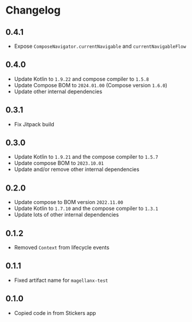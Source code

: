 # Changelog

## 0.4.1
- Expose `ComposeNavigator.currentNavigable` and `currentNavigableFlow`

## 0.4.0
- Update Kotlin to `1.9.22` and compose compiler to `1.5.8`
- Update Compose BOM to `2024.01.00` (Compose version `1.6.0`)
- Update other internal dependencies

## 0.3.1
- Fix Jitpack build

## 0.3.0
- Update Kotlin to `1.9.21` and the compose compiler to `1.5.7`
- Update compose BOM to `2023.10.01`
- Update and/or remove other internal dependencies

## 0.2.0
- Update compose to BOM version `2022.11.00`
- Update Kotlin to `1.7.10` and the compose compiler to `1.3.1`
- Update lots of other internal dependencies

## 0.1.2
- Removed `Context` from lifecycle events

## 0.1.1
- Fixed artifact name for `magellanx-test`

## 0.1.0
- Copied code in from Stickers app
